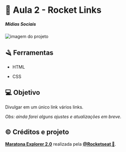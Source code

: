 # 🔗 Aula 2 - Rocket Links

##### **Mídias Sociais** 



<img src="https://i.imgur.com/yLqdEA1.png" alt="imagem do projeto">

## 🪒 Ferramentas

- HTML

- CSS

  

## 💻 Objetivo

  Divulgar em um único link vários links.
  
  *Obs: ainda farei alguns ajustes e atualizações em breve.*

  

## © Créditos e projeto

  **[Maratona Explorer 2.0](https://lp.rocketseat.com.br/inscricao/maratona-explorer)** realizada pela **[@Rocketseat 🌠](https://github.com/Rocketseat)**.

